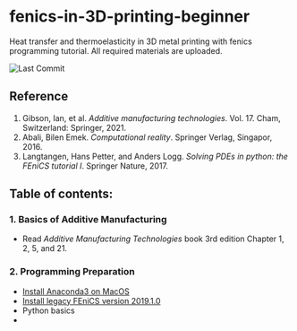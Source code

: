 # fenics-in-3D-printing-beginner
Heat transfer and thermoelasticity in 3D metal printing with fenics programming tutorial. All required materials are uploaded.

![Last Commit](https://img.shields.io/github/last-commit/Yazhuo-Liu/fenics-in-3D-printing-beginner)

## Reference
1. Gibson, Ian, et al. *Additive manufacturing technologies*. Vol. 17. Cham, Switzerland: Springer, 2021.
2. Abali, Bilen Emek. *Computational reality*. Springer Verlag, Singapor, 2016.
3. Langtangen, Hans Petter, and Anders Logg. *Solving PDEs in python: the FEniCS tutorial I*. Springer Nature, 2017.

## Table of contents:

### 1. Basics of Additive Manufacturing
- Read _Additive Manufacturing Technologies_ book 3rd edition Chapter 1, 2, 5, and 21.

### 2. Programming Preparation
- [Install Anaconda3 on MacOS](/Markdown/Install%20Anaconda3%20on%20MacOS.md) 
- [Install legacy FEniCS version 2019.1.0](/Markdown/Install%20FEniCS%202019.1.0%20using%20conda.md)
- Python basics
- 